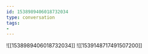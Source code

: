 ```yaml
---
id: 1538989406018732034
type: conversation
tags:
- 
---
```

![[1538989406018732034]]
![[1539148717491507200]]

